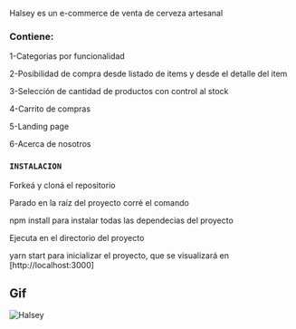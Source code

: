                

Halsey es un e-commerce de venta de cerveza artesanal

### Contiene:

1-Categorias por funcionalidad

2-Posibilidad de compra desde listado de items y desde el detalle del item

3-Selección de cantidad de productos con control al stock

4-Carrito de compras 

5-Landing page

6-Acerca de nosotros

### `INSTALACION`

Forkeá y cloná el repositorio

Parado en la raíz del proyecto corré el comando

npm install
para instalar todas las dependecias del proyecto

Ejecuta en el directorio del proyecto

yarn start
para inicializar el proyecto, que se visualizará en [http://localhost:3000]

## Gif
![Halsey](https://imagizer.imageshack.com/img922/7185/tEeOu1.gif)